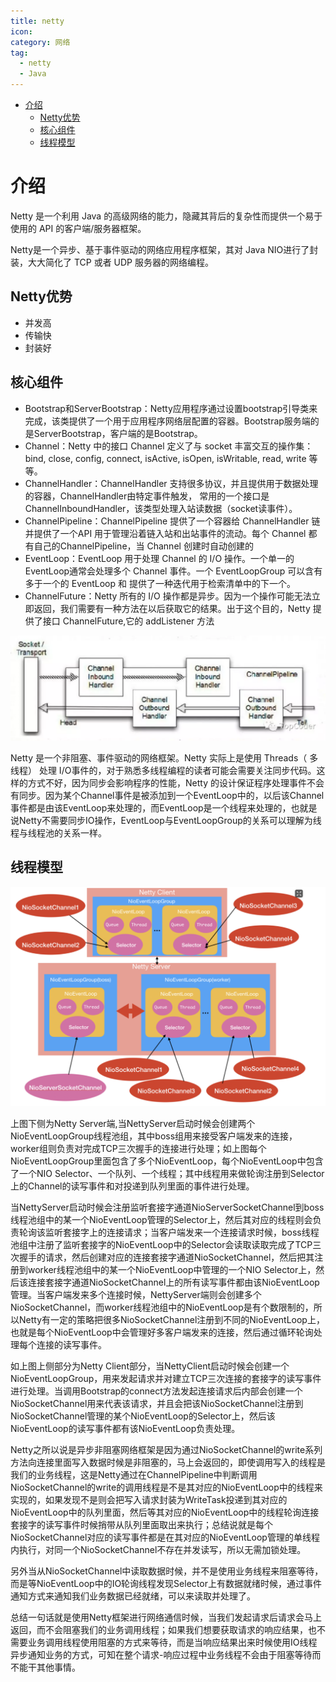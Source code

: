 ```yaml
---
title: netty
icon:
category: 网络
tag:
  - netty
  - Java
---
```

<!-- GFM-TOC  -->
* [介绍](#介绍)
  * [Netty优势](#netty优势)
  * [核心组件](#核心组件)
  * [线程模型](#线程模型)
<!-- GFM-TOC  -->


# 介绍

Netty 是一个利用 Java 的高级网络的能力，隐藏其背后的复杂性而提供一个易于使用的 API 的客户端/服务器框架。

Netty是一个异步、基于事件驱动的网络应用程序框架，其对 Java NIO进行了封装，大大简化了 TCP 或者 UDP 服务器的网络编程。

## Netty优势

- 并发高
- 传输快
- 封装好

## 核心组件

- Bootstrap和ServerBootstrap：Netty应用程序通过设置bootstrap引导类来完成，该类提供了一个用于应用程序网络层配置的容器。Bootstrap服务端的是ServerBootstrap，客户端的是Bootstrap。
- Channel：Netty 中的接口 Channel 定义了与 socket 丰富交互的操作集：bind, close, config, connect, isActive, isOpen, isWritable, read, write 等等。
- ChannelHandler：ChannelHandler 支持很多协议，并且提供用于数据处理的容器，ChannelHandler由特定事件触发， 常用的一个接口是ChannelInboundHandler，该类型处理入站读数据（socket读事件）。
- ChannelPipeline：ChannelPipeline 提供了一个容器给 ChannelHandler 链并提供了一个API 用于管理沿着链入站和出站事件的流动。每个 Channel 都有自己的ChannelPipeline，当 Channel 创建时自动创建的
- EventLoop：EventLoop 用于处理 Channel 的 I/O 操作。一个单一的 EventLoop通常会处理多个 Channel 事件。一个 EventLoopGroup 可以含有多于一个的 EventLoop 和 提供了一种迭代用于检索清单中的下一个。
- ChannelFuture：Netty 所有的 I/O 操作都是异步。因为一个操作可能无法立即返回，我们需要有一种方法在以后获取它的结果。出于这个目的，Netty 提供了接口 ChannelFuture,它的 addListener 方法

![](../../assets/cs-note/distribute/mk-2020-07-14-10-17-29.png)

Netty 是一个非阻塞、事件驱动的网络框架。Netty 实际上是使用 Threads（ 多线程） 处理 I/O事件的，对于熟悉多线程编程的读者可能会需要关注同步代码。这样的方式不好，因为同步会影响程序的性能，Netty 的设计保证程序处理事件不会有同步。因为某个Channel事件是被添加到一个EventLoop中的，以后该Channel事件都是由该EventLoop来处理的，而EventLoop是一个线程来处理的，也就是说Netty不需要同步IO操作，EventLoop与EventLoopGroup的关系可以理解为线程与线程池的关系一样。

## 线程模型

![](../../assets/cs-note/distribute/mk-2020-07-14-09-40-25.png)

上图下侧为Netty Server端,当NettyServer启动时候会创建两个NioEventLoopGroup线程池组，其中boss组用来接受客户端发来的连接，worker组则负责对完成TCP三次握手的连接进行处理；如上图每个NioEventLoopGroup里面包含了多个NioEventLoop，每个NioEventLoop中包含了一个NIO Selector、一个队列、一个线程；其中线程用来做轮询注册到Selector上的Channel的读写事件和对投递到队列里面的事件进行处理。

当NettyServer启动时候会注册监听套接字通道NioServerSocketChannel到boss线程池组中的某一个NioEventLoop管理的Selector上，然后其对应的线程则会负责轮询该监听套接字上的连接请求；当客户端发来一个连接请求时候，boss线程池组中注册了监听套接字的NioEventLoop中的Selector会读取读取完成了TCP三次握手的请求，然后创建对应的连接套接字通道NioSocketChannel，然后把其注册到worker线程池组中的某一个NioEventLoop中管理的一个NIO Selector上，然后该连接套接字通道NioSocketChannel上的所有读写事件都由该NioEventLoop管理。当客户端发来多个连接时候，NettyServer端则会创建多个NioSocketChannel，而worker线程池组中的NioEventLoop是有个数限制的，所以Netty有一定的策略把很多NioSocketChannel注册到不同的NioEventLoop上，也就是每个NioEventLoop中会管理好多客户端发来的连接，然后通过循环轮询处理每个连接的读写事件。

如上图上侧部分为Netty Client部分，当NettyClient启动时候会创建一个NioEventLoopGroup，用来发起请求并对建立TCP三次连接的套接字的读写事件进行处理。当调用Bootstrap的connect方法发起连接请求后内部会创建一个NioSocketChannel用来代表该请求，并且会把该NioSocketChannel注册到NioSocketChannel管理的某个NioEventLoop的Selector上，然后该NioEventLoop的读写事件都有该NioEventLoop负责处理。

Netty之所以说是异步非阻塞网络框架是因为通过NioSocketChannel的write系列方法向连接里面写入数据时候是非阻塞的，马上会返回的，即使调用写入的线程是我们的业务线程，这是Netty通过在ChannelPipeline中判断调用NioSocketChannel的write的调用线程是不是其对应的NioEventLoop中的线程来实现的，如果发现不是则会把写入请求封装为WriteTask投递到其对应的NioEventLoop中的队列里面，然后等其对应的NioEventLoop中的线程轮询连接套接字的读写事件时候捎带从队列里面取出来执行；总结说就是每个NioSocketChannel对应的读写事件都是在其对应的NioEventLoop管理的单线程内执行，对同一个NioSocketChannel不存在并发读写，所以无需加锁处理。

另外当从NioSocketChannel中读取数据时候，并不是使用业务线程来阻塞等待，而是等NioEventLoop中的IO轮询线程发现Selector上有数据就绪时候，通过事件通知方式来通知我们业务数据已经就绪，可以来读取并处理了。

总结一句话就是使用Netty框架进行网络通信时候，当我们发起请求后请求会马上返回，而不会阻塞我们的业务调用线程；如果我们想要获取请求的响应结果，也不需要业务调用线程使用阻塞的方式来等待，而是当响应结果出来时候使用IO线程异步通知业务的方式，可知在整个请求-响应过程中业务线程不会由于阻塞等待而不能干其他事情。